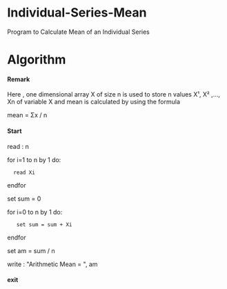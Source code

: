 # Individual-Series-Mean
Program to Calculate Mean of an Individual Series
# Algorithm
#### Remark
Here , one dimensional array X of size n is used to store n values X¹, X² ,..., Xn of variable X and mean is calculated by using the formula
 
mean =  Σx / n 

#### Start

   read : n

   for i=1 to n by 1 do:

      read Xi

   endfor

   set sum = 0

   for i=0 to n by 1 do:

       set sum = sum + Xi
   endfor

   set am = sum / n

   write : "Arithmetic Mean = ", am

#### exit
